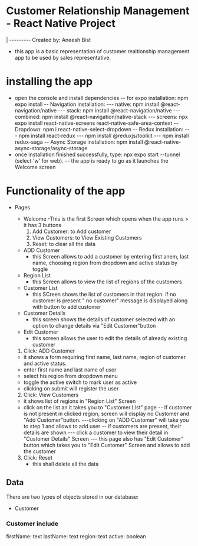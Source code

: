 # Customer Relationship Management - React Native Project

| --------- Created by: Aneesh Bist

- this app is a basic representation of customer realtionship management app to be used by sales representative.

# installing the app

- open the console and install dependencies
  -- for expo installation: npm expo install
  -- Navigation installation:
  --- native: npm install @react-navigation/native
  --- stack: npm install @react-navigation/native
  --- combined: npm install @react-navigation/native-stack
  --- screens: npx expo install react-native-screens react-native-safe-area-context
  -- Dropdown: npm i react-native-select-dropdown
  -- Redux installation:
  --- npm install react-redux
  --- npm install @reduxjs/toolkit
  --- npm install redux-saga
  -- Async Storage installation: npm install @react-native-async-storage/async-storage
- once installation finished successfully, type: npx expo start --tunnel (select 'w' for web).
  -- the app is ready to go as it launches the Welcome screen

# Functionality of the app

- Pages

  - Welcome
    -This is the first Screen which opens when the app runs > it has 3 buttons
    1. Add Customer: to Add customer
    2. View Customers: to View Existing Customers
    3. Reset: to clear all the data
  - ADD Customer
    - this Screen allows to add a customer by entering first anem, last name, choosing region from dropdown and active status by toggle
  - Region List
    - this Screen allows to view the list of regions of the customers
  - Customer List
    - this SCreen shows the list of customers in that region. if no customer is present " no customer" message is displayed along with button to add customer
  - Customer Details
    - this screen shows the details of customer selected with an option to change details via "Edit Customer"button
  - Edit Customer
    - this screen allows the user to edit the details of already existing customer

  1. Click: ADD Customer

  - it shows a form requiring first name, last name, region of customer and active status.
  - enter first name and last name of user
  - select his region from dropdown menu
  - toggle the active switch to mark user as active
  - clicking on submit will register the user

  2. Click: View Customers

  - it shows list of regions in "Region List" Screen
  - click on the list an it takes you to "Customer List" page
    -- if customer is not present in clicked region, screen will display no Customer and "Add Customer"button.
    ---clicking on "ADD Customer" will take you to step 1 and allows to add user
    -- if customers are present, their details are shown
    --- click a customer to view their detail in "Customer Details" Screen
    --- this page also has "Edit Customer" button which takes you to "Edit Customer" Screen and allows to add the customer

  3. Click: Reset
     - this shall delete all the data

## Data

There are two types of objects stored in our database:

- Customer

### Customer include

firstName: text
lastName: text
region: text
active: boolean
